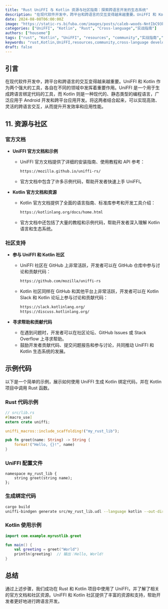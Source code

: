 ```yaml
---
title: "Rust UniFFI 与 Kotlin 资源与社区指南：探索跨语言开发的生态系统"
description: "在现代软件开发中，跨平台和跨语言的交互变得越来越重要。UniFFI 和 Kotlin 作为两个强大的工具，各自在不同的领域中发挥着重要作用。"
date: 2024-08-08T06:00:00Z
image: "https://static-rs.bifuba.com/images/posts/caleb-woods-NntIbC93kaM-unsplash.jpg"
categories: ["UniFFI", "Kotlin", "Rust", "Cross-language","实战指南"]
authors: ["houseme"]
tags: ["rust", "Kotlin", "UniFFI", "resources", "community","实战指南","跨语言开发","Rust 和 Kotlin 集成","资源","社区","FFI","跨平台"]
keywords: "rust,Kotlin,UniFFI,resources,community,cross-language development,Rust and Kotlin integration,resources,community,FFI,cross-platform,实战指南,跨语言开发,Rust 和 Kotlin 集成,资源,社区"
draft: false
---
```


## 引言

在现代软件开发中，跨平台和跨语言的交互变得越来越重要。UniFFI 和 Kotlin 作为两个强大的工具，各自在不同的领域中发挥着重要作用。UniFFI 是一个用于生成跨语言绑定代码的工具，而 Kotlin 则是一种现代的、静态类型的编程语言，广泛应用于 Android 开发和跨平台应用开发。将这两者结合起来，可以实现高效、灵活的跨语言交互，从而提升开发效率和应用性能。

## 11. 资源与社区

### 官方文档

- **UniFFI 官方文档和示例**

  - UniFFI 官方文档提供了详细的安装指南、使用教程和 API 参考：
    ```sh
    https://mozilla.github.io/uniffi-rs/
    ```
  - 官方文档中包含了许多示例代码，帮助开发者快速上手 UniFFI。

- **Kotlin 官方文档和资源**
  - Kotlin 官方文档提供了全面的语言指南、标准库参考和开发工具介绍：
    ```sh
    https://kotlinlang.org/docs/home.html
    ```
  - 官方文档中还包括了大量的教程和示例代码，帮助开发者深入理解 Kotlin 语言和生态系统。

### 社区支持

- **参与 UniFFI 和 Kotlin 社区**

  - UniFFI 社区在 GitHub 上非常活跃，开发者可以在 GitHub 仓库中参与讨论和贡献代码：
    ```sh
    https://github.com/mozilla/uniffi-rs
    ```
  - Kotlin 社区同样在 GitHub 和其他平台上非常活跃，开发者可以在 Kotlin Slack 和 Kotlin 论坛上参与讨论和贡献代码：
    ```sh
    https://slack.kotlinlang.org/
    https://discuss.kotlinlang.org/
    ```

- **寻求帮助和贡献代码**
  - 在遇到问题时，开发者可以在社区论坛、GitHub Issues 或 Stack Overflow 上寻求帮助。
  - 鼓励开发者贡献代码、提交问题报告和参与讨论，共同推动 UniFFI 和 Kotlin 生态系统的发展。

## 示例代码

以下是一个简单的示例，展示如何使用 UniFFI 生成 Kotlin 绑定代码，并在 Kotlin 项目中调用 Rust 函数。

### Rust 代码示例

```rust
// src/lib.rs
#[macro_use]
extern crate uniffi;

uniffi_macros::include_scaffolding!("my_rust_lib");

pub fn greet(name: String) -> String {
    format!("Hello, {}!", name)
}
```

### UniFFI 配置文件

```udl
namespace my_rust_lib {
    string greet(string name);
};
```

### 生成绑定代码

```sh
cargo build
uniffi-bindgen generate src/my_rust_lib.udl --language kotlin --out-dir ./bindings
```

### Kotlin 使用示例

```kotlin
import com.example.myrustlib.greet

fun main() {
    val greeting = greet("World")
    println(greeting)  // 输出：Hello, World!
}
```

## 总结

通过上述步骤，我们成功在 Rust 和 Kotlin 项目中使用了 UniFFI，并了解了相关的官方文档和社区资源。UniFFI 和 Kotlin 社区提供了丰富的资源和支持，帮助开发者更好地进行跨语言开发。
